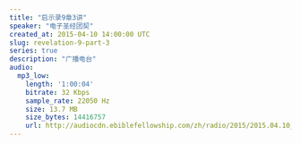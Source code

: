 ```yaml
---
title: "启示录9章3讲"
speaker: "电子圣经团契"
created_at: 2015-04-10 14:00:00 UTC
slug: revelation-9-part-3
series: true
description: "广播电台"
audio:
  mp3_low:
    length: '1:00:04'
    bitrate: 32 Kbps
    sample_rate: 22050 Hz
    size: 13.7 MB
    size_bytes: 14416757
    url: http://audiocdn.ebiblefellowship.com/zh/radio/2015/2015.04.10_EBF_-_Revelation_9_Part_3.mp3
---
```

